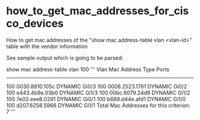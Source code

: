 # how_to_get_mac_addresses_for_cisco_devices
How to get mac addresses of the "show mac address-table vlan &lt;vlan-id>" table with the vendor information

See sample output which is going to be parsed: 

show mac address-table vlan 100
'''
Vlan    Mac Address       Type        Ports
----    -----------       --------    -----
 100    0030.8810.105c    DYNAMIC     Gi0/3
 100    0008.2523.1761    DYNAMIC     Gi0/2
 100    e443.4b9e.03b0    DYNAMIC     Gi1/3
 100    00bc.6079.24d9    DYNAMIC     Gi1/2
 100    7e02.eee8.0291    DYNAMIC     Gi0/1
 100    b689.d44e.afd1    DYNAMIC     Gi1/0
 100    d207.6258.5966    DYNAMIC     Gi1/1
Total Mac Addresses for this criterion: 7
'''
